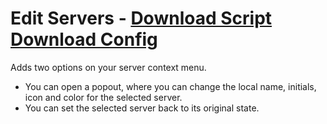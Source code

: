 # Edit Servers - [Download Script](https://betterdiscord.net/ghdl?url=https://raw.githubusercontent.com/mwittrien/BetterDiscordAddons/master/PluginsV2/EditServers/index.js) [Download Config](https://betterdiscord.net/ghdl?url=https://raw.githubusercontent.com/mwittrien/BetterDiscordAddons/master/PluginsV2/EditServers/config.json)

Adds two options on your server context menu.

- You can open a popout, where you can change the local name, initials, icon and color for the selected server.
- You can set the selected server back to its original state.

